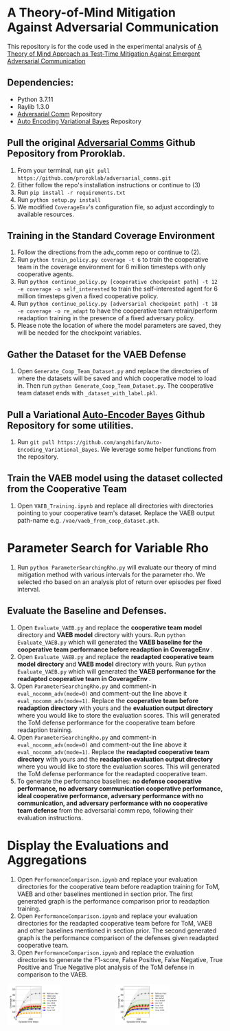 # A Theory-of-Mind Mitigation Against Adversarial Communication
This repository is for the code used in the experimental analysis of [A Theory of Mind Approach as Test-Time Mitigation Against Emergent Adversarial Communication](https://arxiv.org/abs/2302.07176)

## Dependencies:
- Python 3.7.11
- Raylib 1.3.0
- [Adversarial Comm](https://github.com/proroklab/adversarial_comms) Repository
- [Auto Encoding Variational Bayes](https://github.com/angzhifan/Auto-Encoding_Variational_Bayes) Repository

## Pull the original [Adversarial Comms](https://github.com/proroklab/adversarial_comms) Github Pepository from Proroklab.

1. From your terminal, run `git pull https://github.com/proroklab/adversarial_comms.git`
2. Either follow the repo's installation instructions or continue to (3)
3. Run `pip install -r requirements.txt`
4. Run `python setup.py install`
5. We modified `CoverageEnv`'s configuration file, so adjust accordingly to available resources.

## Training in the Standard Coverage Environment
1. Follow the directions from the adv_comm repo or continue to (2).
2. Run `python train_policy.py coverage -t 6` to train the cooperative team in the coverage environment for 6 million timesteps with only cooperative agents.
3. Run `python continue_policy.py [cooperative checkpoint path] -t 12 -e coverage -o self_interested` to train the self-interested agent for 6 million timesteps given a fixed cooperative policy.
4. Run `python continue_policy.py [adversarial checkpoint path] -t 18 -e coverage -o re_adapt` to have the cooperative team retrain/perform readaption training in the presence of a fixed adversary policy.
5. Please note the location of where the model parameters are saved, they will be needed for the checkpoint variables.

## Gather the Dataset for the VAEB Defense
1. Open `Generate_Coop_Team_Dataset.py` and replace the directories of where the datasets will be saved and which cooperative model to load in. Then run `python Generate_Coop_Team_Dataset.py`. The cooperative team dataset ends with `_dataset_with_label.pkl`.

## Pull a Variational [Auto-Encoder Bayes](https://github.com/angzhifan/Auto-Encoding_Variational_Bayes) Github Repository for some utilities.
1. Run `git pull https://github.com/angzhifan/Auto-Encoding_Variational_Bayes`. We leverage some helper functions from the repository.

## Train the VAEB model using the dataset collected from the Cooperative Team
1. Open `VAEB_Training.ipynb` and replace all directories with directories pointing to your cooperative team's dataset. Replace the VAEB output path-name e.g. `/vae/vaeb_from_coop_dataset.pth`.

# Parameter Search for Variable Rho
1. Run `python ParameterSearchingRho.py` will evaluate our theory of mind mitigation method with various intervals for the parameter rho. We selected rho based on an analysis plot of return over episodes per fixed interval.

## Evaluate the Baseline and Defenses.

1. Open `Evaluate_VAEB.py` and replace the <b> cooperative team model</b> directory and <b> VAEB model</b> directory with yours. Run `python Evaluate_VAEB.py` which will generated the <b> VAEB baseline for the cooperative team performance before readaption in CoverageEnv </b>.
2. Open `Evaluate_VAEB.py` and replace the <b> readapted cooperative team model directory</b> and <b> VAEB model</b> directory with yours. Run `python Evaluate_VAEB.py` which will generated the <b> VAEB performance for the readapted cooperative team in CoverageEnv </b>.
3. Open `ParameterSearchingRho.py` and comment-in `eval_nocomm_adv(mode=0)` and comment-out the line above it `eval_nocomm_adv(mode=1)`. Replace the <b> cooperative team before readaption directory</b> with yours and the <b> evaluation output directory</b> where you would like to store the evaluation scores. This will generated the ToM defense performance for the cooperative team before readaption training.
3. Open `ParameterSearchingRho.py` and comment-in `eval_nocomm_adv(mode=0)` and comment-out the line above it `eval_nocomm_adv(mode=1)`. Replace the <b> readapted cooperative team directory</b> with yours and the <b> readaption evaluation output directory</b> where you would like to store the evaluation scores. This will generated the ToM defense performance for the readapted cooperative team.
4. To generate the performance baselines: <b> no defense cooperative performance, no adversary communication cooperative performance, ideal cooperative performance, adversary performance with no communication, and adversary performance with no cooperative team defense </b> from the adversarial comm repo, following their evaluation instructions.

# Display the Evaluations and Aggregations
1. Open `PerformanceComparison.ipynb` and replace your evaluation directories for the cooperative team before readaption training for ToM, VAEB and other baselines mentioned in section prior. The first generated graph is the performance comparison prior to readaption training.
2. Open `PerformanceComparison.ipynb` and replace your evaluation directories for the readapted cooperative team before for ToM, VAEB and other baselines mentioned in section prior. The second generated graph is the performance comparison of the defenses given readapted cooperative team.
3. Open `PerformanceComparison.ipynb` and replace the evaluation directories to generate the F1-score, False Positive, False Negative, True Positive and True Negative plot analysis of the ToM defense in comparison to the VAEB.



<p float="left">

</p>


<div style="display:flex">
     <div style="flex:1;padding-right:0px;">
            <img src="./out_2.png" width="50%" />
     </div>
     <div style="flex:1;padding-left:0px;">
            <img src="./out_readapt.png" width="50%" />
     </div>
</div>

